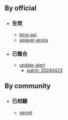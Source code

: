 ## By official
- ### 生效
  - [bing-api](/bing-api)
  - [aplayer-arona](/aplayer-arona)
- ### 已整合
  - [update-alert](/update-alert)
    - [patch: 20240423](/update-alert/patch)

## By community
- ### 已校驗
  - [secret](/secret)
